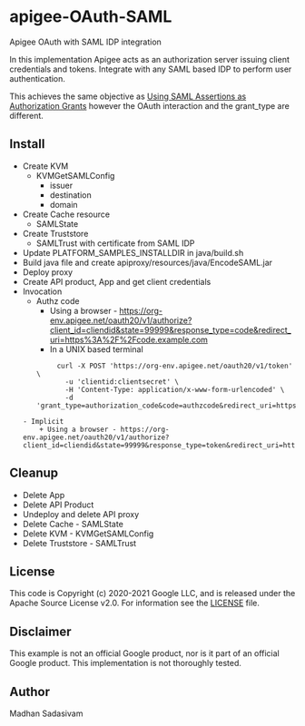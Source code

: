 # apigee-OAuth-SAML
Apigee OAuth with SAML IDP integration

In this implementation Apigee acts as an authorization server issuing client credentials and tokens. Integrate with any SAML based IDP to perform user authentication. 

This achieves the same objective as [Using SAML Assertions as Authorization Grants](https://tools.ietf.org/html/rfc7522#section-2.1) however the OAuth interaction and the grant_type are different.

## Install
 * Create KVM
     - KVMGetSAMLConfig
         + issuer
         + destination
         + domain
 * Create Cache resource
     - SAMLState
 * Create Truststore
     - SAMLTrust with certificate from SAML IDP 
 * Update PLATFORM_SAMPLES_INSTALLDIR in java/build.sh 
 * Build java file and create apiproxy/resources/java/EncodeSAML.jar
 * Deploy proxy
 * Create API product, App and get client credentials
 * Invocation
     - Authz code
         + Using a browser - https://org-env.apigee.net/oauth20/v1/authorize?client_id=cliendid&state=99999&response_type=code&redirect_uri=https%3A%2F%2Fcode.example.com
         + In a UNIX based terminal
         ```
              curl -X POST 'https://org-env.apigee.net/oauth20/v1/token' \
                -u 'clientid:clientsecret' \
                -H 'Content-Type: application/x-www-form-urlencoded' \
                -d 'grant_type=authorization_code&code=authzcode&redirect_uri=https%3A%2F%2Fcode.example.com'
     ```
     - Implicit
         + Using a browser - https://org-env.apigee.net/oauth20/v1/authorize?client_id=cliendid&state=99999&response_type=token&redirect_uri=https%3A%2F%2Fcode.example.com

## Cleanup
 * Delete App
 * Delete API Product
 * Undeploy and delete API proxy
 * Delete Cache - SAMLState
 * Delete KVM - KVMGetSAMLConfig
 * Delete Truststore - SAMLTrust

## License

This code is Copyright (c) 2020-2021 Google LLC, and is released under the
Apache Source License v2.0. For information see the [LICENSE](LICENSE) file.

## Disclaimer

This example is not an official Google product, nor is it part of an official Google product. This implementation is not thoroughly tested.

## Author

Madhan Sadasivam

